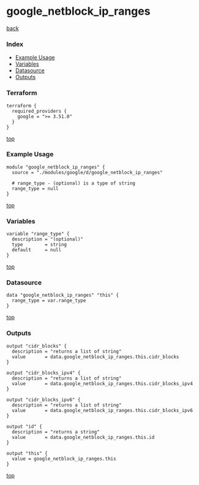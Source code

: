 # google_netblock_ip_ranges

[back](../google.md)

### Index

- [Example Usage](#example-usage)
- [Variables](#variables)
- [Datasource](#datasource)
- [Outputs](#outputs)

### Terraform

```hcl
terraform {
  required_providers {
    google = ">= 3.51.0"
  }
}
```

[top](#index)

### Example Usage

```hcl
module "google_netblock_ip_ranges" {
  source = "./modules/google/d/google_netblock_ip_ranges"

  # range_type - (optional) is a type of string
  range_type = null
}
```

[top](#index)

### Variables

```hcl
variable "range_type" {
  description = "(optional)"
  type        = string
  default     = null
}
```

[top](#index)

### Datasource

```hcl
data "google_netblock_ip_ranges" "this" {
  range_type = var.range_type
}
```

[top](#index)

### Outputs

```hcl
output "cidr_blocks" {
  description = "returns a list of string"
  value       = data.google_netblock_ip_ranges.this.cidr_blocks
}

output "cidr_blocks_ipv4" {
  description = "returns a list of string"
  value       = data.google_netblock_ip_ranges.this.cidr_blocks_ipv4
}

output "cidr_blocks_ipv6" {
  description = "returns a list of string"
  value       = data.google_netblock_ip_ranges.this.cidr_blocks_ipv6
}

output "id" {
  description = "returns a string"
  value       = data.google_netblock_ip_ranges.this.id
}

output "this" {
  value = google_netblock_ip_ranges.this
}
```

[top](#index)